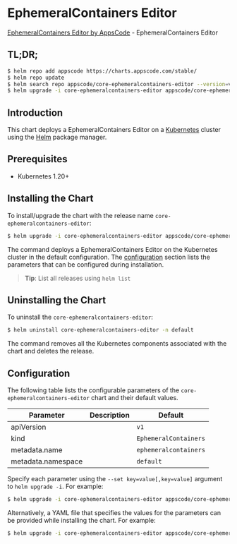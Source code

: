 # EphemeralContainers Editor

[EphemeralContainers Editor by AppsCode](https://appscode.com) - EphemeralContainers Editor

## TL;DR;

```bash
$ helm repo add appscode https://charts.appscode.com/stable/
$ helm repo update
$ helm search repo appscode/core-ephemeralcontainers-editor --version=v0.23.0
$ helm upgrade -i core-ephemeralcontainers-editor appscode/core-ephemeralcontainers-editor -n default --create-namespace --version=v0.23.0
```

## Introduction

This chart deploys a EphemeralContainers Editor on a [Kubernetes](http://kubernetes.io) cluster using the [Helm](https://helm.sh) package manager.

## Prerequisites

- Kubernetes 1.20+

## Installing the Chart

To install/upgrade the chart with the release name `core-ephemeralcontainers-editor`:

```bash
$ helm upgrade -i core-ephemeralcontainers-editor appscode/core-ephemeralcontainers-editor -n default --create-namespace --version=v0.23.0
```

The command deploys a EphemeralContainers Editor on the Kubernetes cluster in the default configuration. The [configuration](#configuration) section lists the parameters that can be configured during installation.

> **Tip**: List all releases using `helm list`

## Uninstalling the Chart

To uninstall the `core-ephemeralcontainers-editor`:

```bash
$ helm uninstall core-ephemeralcontainers-editor -n default
```

The command removes all the Kubernetes components associated with the chart and deletes the release.

## Configuration

The following table lists the configurable parameters of the `core-ephemeralcontainers-editor` chart and their default values.

|     Parameter      | Description |             Default              |
|--------------------|-------------|----------------------------------|
| apiVersion         |             | <code>v1</code>                  |
| kind               |             | <code>EphemeralContainers</code> |
| metadata.name      |             | <code>ephemeralcontainers</code> |
| metadata.namespace |             | <code>default</code>             |


Specify each parameter using the `--set key=value[,key=value]` argument to `helm upgrade -i`. For example:

```bash
$ helm upgrade -i core-ephemeralcontainers-editor appscode/core-ephemeralcontainers-editor -n default --create-namespace --version=v0.23.0 --set apiVersion=v1
```

Alternatively, a YAML file that specifies the values for the parameters can be provided while
installing the chart. For example:

```bash
$ helm upgrade -i core-ephemeralcontainers-editor appscode/core-ephemeralcontainers-editor -n default --create-namespace --version=v0.23.0 --values values.yaml
```
